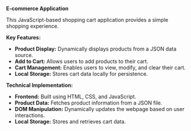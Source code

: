 **E-commerce Application**

This JavaScript-based shopping cart application provides a simple shopping experience.

**Key Features:**

* **Product Display:** Dynamically displays products from a JSON data source.
* **Add to Cart:** Allows users to add products to their cart.
* **Cart Management:** Enables users to view, modify, and clear their cart.
* **Local Storage:** Stores cart data locally for persistence.

**Technical Implementation:**

- **Frontend:** Built using HTML, CSS, and JavaScript.
- **Product Data:** Fetches product information from a JSON file.
- **DOM Manipulation:** Dynamically updates the webpage based on user interactions.
- **Local Storage:** Stores and retrieves cart data.